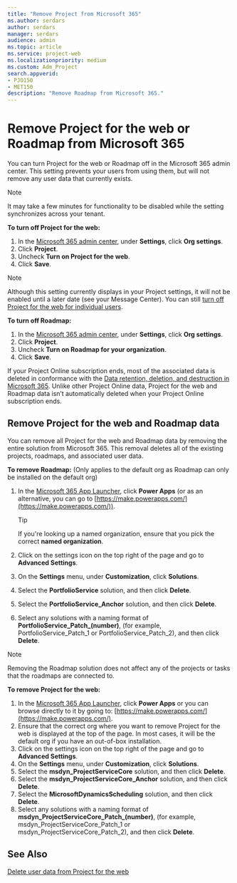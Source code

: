 ```yaml
---
title: "Remove Project from Microsoft 365"
ms.author: serdars
author: serdars
manager: serdars
audience: admin
ms.topic: article
ms.service: project-web
ms.localizationpriority: medium
ms.custom: Adm_Project
search.appverid: 
- PJO150
- MET150
description: "Remove Roadmap from Microsoft 365."
---
```


# Remove Project for the web or Roadmap from Microsoft 365

You can turn Project for the web or Roadmap off in the Microsoft 365 admin center. This setting prevents your users from using them, but will not remove any user data that currently exists. 

> [!NOTE]
> It may take a few minutes for functionality to be disabled while the setting synchronizes across your tenant.

**To turn off Project for the web:**

1. In the [Microsoft 365 admin center](https://admin.microsoft.com), under **Settings**, click **Org settings**.
2. Click **Project**.
3. Uncheck **Turn on Project for the web**.
4. Click **Save**.

> [!NOTE]
> Although this setting currently displays in your Project settings, it will not be enabled until a later date (see your Message Center). You can still [turn off Project for the web for individual users](turn-project-for-the-web-off.md). 

**To turn off Roadmap:**

1. In the [Microsoft 365 admin center](https://admin.microsoft.com), under **Settings**, click **Org settings**.
2. Click **Project**.
3. Uncheck **Turn on Roadmap for your organization**.
4. Click **Save**.

If your Project Online subscription ends, most of the associated data is deleted in conformance with the [Data retention, deletion, and destruction in Microsoft 365](/compliance/assurance/assurance-data-retention-deletion-and-destruction-overview). Unlike other Project Online data, Project for the web and Roadmap data isn’t automatically deleted when your Project Online subscription ends.

## Remove Project for the web and Roadmap data

You can remove all Project for the web and Roadmap data by removing the entire solution from Microsoft 365. This removal deletes all of the existing projects, roadmaps, and associated user data.

**To remove Roadmap:** (Only applies to the default org as Roadmap can only be installed on the default org)

1. In the [Microsoft 365 App Launcher](https://support.microsoft.com/office/79f12104-6fed-442f-96a0-eb089a3f476a), click **Power Apps** (or as an alternative, you can go to [https://make.powerapps.com/](https://make.powerapps.com/)).

   > [!TIP]
   > If you're looking up a named organization, ensure that you pick the correct **named organization**.

2. Click on the settings icon on the top right of the page and go to **Advanced Settings**.
3. On the **Settings** menu, under **Customization**, click **Solutions**.
4. Select the **PortfolioService** solution, and then click **Delete**.
5. Select the **PortfolioService_Anchor** solution, and then click **Delete**.
6. Select any solutions with a naming format of **PortfolioService_Patch_(number)**, (for example, PortfolioService_Patch_1 or PortfolioService_Patch_2), and then click **Delete**.

> [!NOTE]
> Removing the Roadmap solution does not affect any of the projects or tasks that the roadmaps are connected to.


**To remove Project for the web:**

1. In the [Microsoft 365 App Launcher](https://support.microsoft.com/office/79f12104-6fed-442f-96a0-eb089a3f476a), click **Power Apps** or you can browse directly to it by going to: [https://make.powerapps.com/](https://make.powerapps.com/).
2. Ensure that the correct org where you want to remove Project for the web is displayed at the top of the page. In most cases, it will be the default org if you have an out-of-box installation. 
3. Click on the settings icon on the top right of the page and go to **Advanced Settings**.
4. On the **Settings** menu, under **Customization**, click **Solutions**.
5. Select the **msdyn_ProjectServiceCore** solution, and then click **Delete**.
6. Select the **msdyn_ProjectServiceCore_Anchor** solution, and then click **Delete**.
7. Select the **MicrosoftDynamicsScheduling** solution, and then click **Delete**.
8. Select any solutions with a naming format of **msdyn_ProjectServiceCore_Patch_(number)**, (for example, msdyn_ProjectServiceCore_Patch_1 or msdyn_ProjectServiceCore_Patch_2), and then click **Delete**.
## See Also

[Delete user data from Project for the web](delete-user-data-from-project-for-the-web.md)
